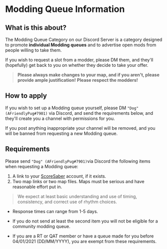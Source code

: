 # Modding Queue Information

## What is this about?
The Modding Queue Category on our Discord Server is a category designed to promote **individual Modding queues** and to advertise open mods from people willing to take them.

If you wish to request a slot from a modder, please DM them, and they'll (hopefully) get back to you on whether they decide to take your offer.
> **Please always make changes to your map, and if you aren't, please provide ample justification!**
> **Please respect the modders!**

## How to apply

If you wish to set up a Modding queue yourself, please DM `"Dog" (AFriendlyPug#7901)` via Discord, and send the requirements below, and they'll create you a channel with permissions for you.



If you post anything inappropriate your channel will be removed, and you will be banned from requesting a new Modding queue.

## Requirements
Please send `"Dog" (AFriendlyPug#7901)`via Discord the following items when requesting a Modding queue:

1. A link to your [ScoreSaber](https://scoresaber.com) account, if it exists.
2. Two map links or two map files. Maps must be serious and have reasonable effort put in.
> We expect at least basic understanding and use of timing, consistency, and correct use of rhythm choices.

- Response times can range from 1-5 days.

- If you do not send at least the second item you will not be eligible for a community modding queue.
- If you are a RT or QAT member or have a queue made for you before 04/01/2021 (DD/MM/YYYY), you are exempt from these requirements.
